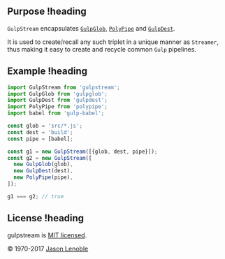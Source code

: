 ## Purpose !heading

`GulpStream` encapsulates [`GulpGlob`](https://www.npmjs.com/package/gulpglob), [`PolyPipe`](https://www.npmjs.com/package/polypipe) and [`GulpDest`](https://www.npmjs.com/package/gulpdest).

It is used to create/recall any such triplet in a unique manner as `Streamer`, thus making it easy to create and recycle common `Gulp` pipelines.

## Example !heading

```js
import GulpStream from 'gulpstream';
import GulpGlob from 'gulpglob';
import GulpDest from 'gulpdest';
import PolyPipe from 'polypipe';
import babel from 'gulp-babel';

const glob = 'src/*.js';
const dest = 'build';
const pipe = [babel];

const g1 = new GulpStream([{glob, dest, pipe}]);
const g2 = new GulpStream([
  new GulpGlob(glob),
  new GulpDest(dest),
  new PolyPipe(pipe),
]);

g1 === g2; // true
```

## License !heading

gulpstream is [MIT licensed](./LICENSE).

© 1970-2017 [Jason Lenoble](mailto:jason.lenoble@gmail.com)
